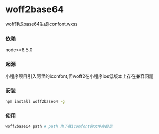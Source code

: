 # woff2base64
woff转成base64生成iconfont.wxss

### 依赖
node>=8.5.0

### 起源
小程序项目引入阿里的iconfont,但woff2在小程序ios低版本上存在兼容问题

### 安装
```bash
npm install woff2base64 -g
```
### 使用
```bash
woff2base64 path # path 为下载iconfont的文件夹目录
```
